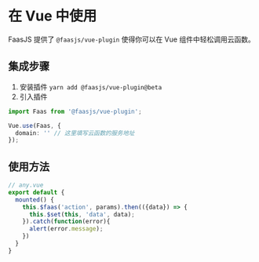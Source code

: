 # 在 Vue 中使用

FaasJS 提供了 `@faasjs/vue-plugin` 使得你可以在 Vue 组件中轻松调用云函数。

## 集成步骤

1. 安装插件 `yarn add @faasjs/vue-plugin@beta`
2. 引入插件

```typescript
import Faas from '@faasjs/vue-plugin';

Vue.use(Faas, {
  domain: '' // 这里填写云函数的服务地址
});
```

## 使用方法

```typescript
// any.vue
export default {
  mounted() {
    this.$faas('action', params).then(({data}) => {
      this.$set(this, 'data', data);
    }).catch(function(error){
      alert(error.message);
    })
  }
}
```
